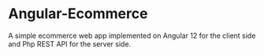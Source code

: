 # Angular-Ecommerce
A simple ecommerce web app implemented on Angular 12 for the client side and Php REST API for the server side.
